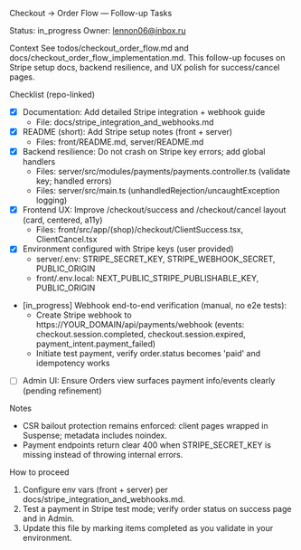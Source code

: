 Checkout → Order Flow — Follow-up Tasks

Status: in_progress
Owner: lennon06@inbox.ru

Context
See todos/checkout_order_flow.md and docs/checkout_order_flow_implementation.md. This follow-up focuses on Stripe setup docs, backend resilience, and UX polish for success/cancel pages.

Checklist (repo-linked)
- [x] Documentation: Add detailed Stripe integration + webhook guide
  - File: docs/stripe_integration_and_webhooks.md
- [x] README (short): Add Stripe setup notes (front + server)
  - Files: front/README.md, server/README.md
- [x] Backend resilience: Do not crash on Stripe key errors; add global handlers
  - Files: server/src/modules/payments/payments.controller.ts (validate key; handled errors)
  - Files: server/src/main.ts (unhandledRejection/uncaughtException logging)
- [x] Frontend UX: Improve /checkout/success and /checkout/cancel layout (card, centered, a11y)
  - Files: front/src/app/(shop)/checkout/ClientSuccess.tsx, ClientCancel.tsx
- [x] Environment configured with Stripe keys (user provided)
  - server/.env: STRIPE_SECRET_KEY, STRIPE_WEBHOOK_SECRET, PUBLIC_ORIGIN
  - front/.env.local: NEXT_PUBLIC_STRIPE_PUBLISHABLE_KEY, PUBLIC_ORIGIN
- [in_progress] Webhook end-to-end verification (manual, no e2e tests):
  - Create Stripe webhook to https://YOUR_DOMAIN/api/payments/webhook (events: checkout.session.completed, checkout.session.expired, payment_intent.payment_failed)
  - Initiate test payment, verify order.status becomes 'paid' and idempotency works
- [ ] Admin UI: Ensure Orders view surfaces payment info/events clearly (pending refinement)

Notes
- CSR bailout protection remains enforced: client pages wrapped in Suspense; metadata includes noindex.
- Payment endpoints return clear 400 when STRIPE_SECRET_KEY is missing instead of throwing internal errors.

How to proceed
1) Configure env vars (front + server) per docs/stripe_integration_and_webhooks.md.
2) Test a payment in Stripe test mode; verify order status on success page and in Admin.
3) Update this file by marking items completed as you validate in your environment.
